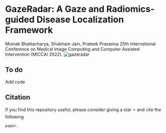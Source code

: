 # GazeRadar: A Gaze and Radiomics-guided Disease Localization Framework
Moinak Bhattacharya, Shubham Jain, Prateek Prasanna
25th International Conference on Medical Image Computing and Computer Assisted Intervention (MICCAI 2022).
![gazeradar](https://user-images.githubusercontent.com/51439156/176203605-95f8b507-6d41-4d0c-851d-37dc753e06c2.jpg)
## To do
Add code
## Citation
If you find this repository useful, please consider giving a star :star: and cite the following
```
paper.
```

